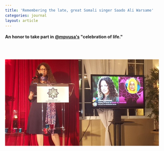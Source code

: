 ```yaml
---
title: 'Remembering the late, great Somali singer Saado Ali Warsame'
categories: journal
layout: article
---
```


#### An honor to take part in [@mpvusa's](https://twitter.com/mpvusa) "celebration of life."

#### &nbsp;

## ![An honor to take part in @mpvusa's celebration of life.](/uploads/czibhyhueaa5rdc.jpg)